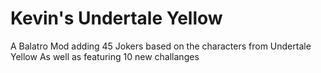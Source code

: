 # Kevin's Undertale Yellow
A Balatro Mod adding 45 Jokers based on the characters from Undertale Yellow
As well as featuring 10 new challanges
